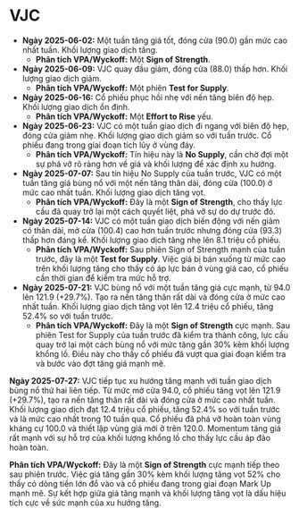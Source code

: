 # VJC

- **Ngày 2025-06-02:** Một tuần tăng giá tốt, đóng cửa (90.0) gần mức cao nhất tuần. Khối lượng giao dịch tăng.
    - **Phân tích VPA/Wyckoff:** Một **Sign of Strength**.
- **Ngày 2025-06-09:** VJC quay đầu giảm, đóng cửa (88.0) thấp hơn. Khối lượng giao dịch giảm.
    - **Phân tích VPA/Wyckoff:** Một phiên **Test for Supply**.
- **Ngày 2025-06-16:** Cổ phiếu phục hồi nhẹ với nến tăng biên độ hẹp. Khối lượng giao dịch ổn định.
    - **Phân tích VPA/Wyckoff:** Một **Effort to Rise** yếu.
- **Ngày 2025-06-23:** VJC có một tuần giao dịch đi ngang với biên độ hẹp, đóng cửa giảm nhẹ. Khối lượng giao dịch giảm so với tuần trước. Cổ phiếu đang trong giai đoạn tích lũy ở vùng đáy.
    - **Phân tích VPA/Wyckoff:** Tín hiệu này là **No Supply**, cần chờ đợi một sự phá vỡ rõ ràng hơn về giá và khối lượng để xác định xu hướng.
- **Ngày 2025-07-07:** Sau tín hiệu No Supply của tuần trước, VJC có một tuần tăng giá bùng nổ với một nến tăng thân dài, đóng cửa (100.0) ở mức cao nhất tuần. Khối lượng giao dịch tăng vọt.
    - **Phân tích VPA/Wyckoff:** Đây là một **Sign of Strength**, cho thấy lực cầu đã quay trở lại một cách quyết liệt, phá vỡ sự do dự trước đó.
- **Ngày 2025-07-14:** VJC có một tuần giao dịch biến động với nến giảm có thân dài, mở cửa (100.4) cao hơn tuần trước nhưng đóng cửa (93.3) thấp hơn đáng kể. Khối lượng giao dịch tăng nhẹ lên 8.1 triệu cổ phiếu.
    - **Phân tích VPA/Wyckoff:** Sau phiên Sign of Strength mạnh của tuần trước, đây là một **Test for Supply**. Việc giá bị bán xuống từ mức cao trên khối lượng tăng cho thấy có áp lực bán ở vùng giá cao, cổ phiếu cần thời gian để kiểm tra mức hỗ trợ.
- **Ngày 2025-07-21:** VJC bùng nổ với một tuần tăng giá cực mạnh, từ 94.0 lên 121.9 (+29.7%). Tạo ra nến tăng thân rất dài và đóng cửa ở mức cao nhất tuần. Khối lượng giao dịch tăng vọt lên 12.4 triệu cổ phiếu, tăng 52.4% so với tuần trước.
    - **Phân tích VPA/Wyckoff:** Đây là một **Sign of Strength** cực mạnh. Sau phiên Test for Supply của tuần trước đã kiểm tra thành công, lực cầu quay trở lại một cách bùng nổ với mức tăng gần 30% kèm khối lượng khổng lồ. Điều này cho thấy cổ phiếu đã vượt qua giai đoạn kiểm tra và bước vào đợt tăng giá mạnh mẽ.


**Ngày 2025-07-27:** VJC tiếp tục xu hướng tăng mạnh với tuần giao dịch bùng nổ thứ hai liên tiếp. Từ mức mở cửa 94.0, cổ phiếu tăng vọt lên 121.9 (+29.7%), tạo ra nến tăng thân rất dài và đóng cửa ở mức cao nhất tuần. Khối lượng giao dịch đạt 12.4 triệu cổ phiếu, tăng 52.4% so với tuần trước và là mức cao nhất trong 10 tuần qua. Cổ phiếu đã phá vỡ hoàn toàn vùng kháng cự 100.0 và thiết lập vùng giá mới ở trên 120.0. Momentum tăng giá rất mạnh với sự hỗ trợ của khối lượng khổng lồ cho thấy lực cầu áp đảo hoàn toàn.

**Phân tích VPA/Wyckoff:** Đây là một **Sign of Strength** cực mạnh tiếp theo sau phiên trước. Việc giá tăng gần 30% kèm khối lượng tăng vọt 52% cho thấy có dòng tiền lớn đổ vào và cổ phiếu đang trong giai đoạn Mark Up mạnh mẽ. Sự kết hợp giữa giá tăng mạnh và khối lượng tăng vọt là dấu hiệu tích cực về sức mạnh của xu hướng tăng.

